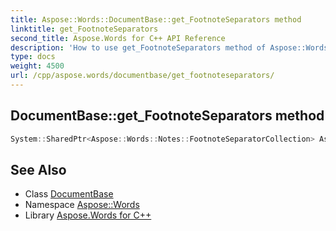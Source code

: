 ```yaml
---
title: Aspose::Words::DocumentBase::get_FootnoteSeparators method
linktitle: get_FootnoteSeparators
second_title: Aspose.Words for C++ API Reference
description: 'How to use get_FootnoteSeparators method of Aspose::Words::DocumentBase class in C++.'
type: docs
weight: 4500
url: /cpp/aspose.words/documentbase/get_footnoteseparators/
---
```

## DocumentBase::get_FootnoteSeparators method




```cpp
System::SharedPtr<Aspose::Words::Notes::FootnoteSeparatorCollection> Aspose::Words::DocumentBase::get_FootnoteSeparators() const
```

## See Also

* Class [DocumentBase](../)
* Namespace [Aspose::Words](../../)
* Library [Aspose.Words for C++](../../../)
